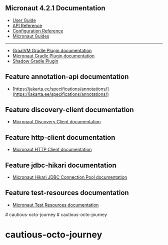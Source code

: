## Micronaut 4.2.1 Documentation

- [User Guide](https://docs.micronaut.io/4.2.1/guide/)
- [API Reference](https://docs.micronaut.io/4.2.1/api/)
- [Configuration Reference](https://docs.micronaut.io/4.2.1/guide/configurationreference.html)
- [Micronaut Guides](https://guides.micronaut.io/)
---
- [GraalVM Gradle Plugin documentation](https://graalvm.github.io/native-build-tools/latest/gradle-plugin.html)
- [Micronaut Gradle Plugin documentation](https://micronaut-projects.github.io/micronaut-gradle-plugin/latest/)
- [Shadow Gradle Plugin](https://plugins.gradle.org/plugin/com.github.johnrengelman.shadow)
## Feature annotation-api documentation

- [https://jakarta.ee/specifications/annotations/](https://jakarta.ee/specifications/annotations/)


## Feature discovery-client documentation

- [Micronaut Discovery Client documentation](https://micronaut-projects.github.io/micronaut-discovery-client/latest/guide/)


## Feature http-client documentation

- [Micronaut HTTP Client documentation](https://docs.micronaut.io/latest/guide/index.html#nettyHttpClient)


## Feature jdbc-hikari documentation

- [Micronaut Hikari JDBC Connection Pool documentation](https://micronaut-projects.github.io/micronaut-sql/latest/guide/index.html#jdbc)


## Feature test-resources documentation

- [Micronaut Test Resources documentation](https://micronaut-projects.github.io/micronaut-test-resources/latest/guide/)


#   c a u t i o u s - o c t o - j o u r n e y  
 # cautious-octo-journey
# cautious-octo-journey
